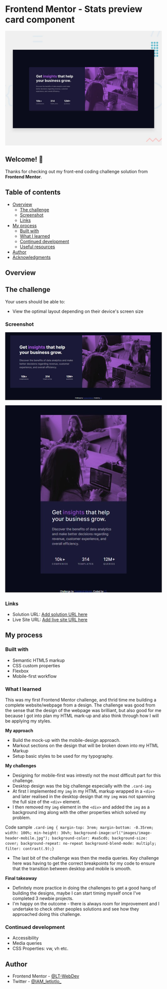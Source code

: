 # Frontend Mentor - Stats preview card component

![Design preview for the Stats preview card component coding challenge](design/desktop-preview.jpg)

## Welcome! 👋

Thanks for checking out my front-end coding challenge solution from **Frontend Mentor**.

## Table of contents

- [Overview](#overview)
  - [The challenge](#the-challenge)
  - [Screenshot](#screenshot)
  - [Links](#links)
- [My process](#my-process)
  - [Built with](#built-with)
  - [What I learned](#what-i-learned)
  - [Continued development](#continued-development)
  - [Useful resources](#useful-resources)
- [Author](#author)
- [Acknowledgments](#acknowledgments)

## Overview

## The challenge

Your users should be able to:

- View the optimal layout depending on their device's screen size

### Screenshot


![Complete solution for the Desktop version preview of the Stats preview card component coding challenge](screenshots/desktop--version.JPG)


![Complete solution for the Mobile version preview of the Stats preview card component coding challenge](screenshots/mobile--version.jpeg)

### Links

- Solution URL: [Add solution URL here](https://your-solution-url.com)
- Live Site URL: [Add live site URL here](https://your-live-site-url.com)

## My process

### Built with

- Semantic HTML5 markup
- CSS custom properties
- Flexbox
- Mobile-first workflow

### What I learned

This was my first Frontend Mentor challenge, and thrid time me building a complete website/webpage from a design. The challenge was good from the sense that the design of the webpage was brilliant, but also good for me because I got into plan my HTML mark-up and also think through how I will be applying my styles. 

**My approach**
- Build the mock-up with the mobile-design approach.
- Markout sections on the design that will be broken down into my HTML Markup
- Setup basic styles to be used for my typography.

**My challenges**
- Designing for mobile-first was intrestly not the most difficult part for this challenge. 
- Desktop design was the big challenge especially with the ```.card-img```
- At first I implemented my ```img``` in my HTML markup wrapped in a ```<div>``` and later realised in the desktop design that my ```img``` was not spanning the full size of the ```<div>``` element. 
- I then removed my ```img``` element in the ```<div>``` and added the ```img``` as a background img along with the other properties which solved my problem.

Code sample
```.card-img { margin-top: 3rem; margin-bottom: -0.35rem; width: 100%; min-height: 30vh; background-image:url("images/image-header-mobile.jpg"); background-color: #aa5cdb; background-size: cover; background-repeat: no-repeat background-blend-mode: multiply; filter: contrast(.9);}```

- The last bit of the challenge was then the media queries. Key challenge here was having to get the correct breakpoints for my code to ensure that the transition between desktop and mobile is smooth.

**Final takeaway**
- Definitely more practice in doing the challenges to get a good hang of building the designs, maybe I can start timing myself once I've completed 3 newbie projects.
- I'm happy on the outcome - there is always room for improvement and I undertake to check other peoples solutions and see how they approached doing this challenge.

### Continued development

- Accessibility
- Media queries 
- CSS Properties: vw, vh etc.

## Author

- Frontend Mentor - [@LT-WebDev](https://www.frontendmentor.io/profile/LT-WebDev)
- Twitter - [@IAM_letlotlo_](https://www.twitter.com/IAM_letlotlo_)
